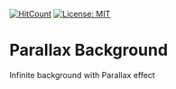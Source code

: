 [![HitCount](http://hits.dwyl.com/kursaterdogan/Parallax-Background.svg)](http://hits.dwyl.com/kursaterdogan/Parallax-Background)
[![License: MIT](https://img.shields.io/badge/License-MIT-blue.svg)](https://github.com/soullreaver/soullreaver.github.io/blob/master/LICENSE)

# Parallax Background
 Infinite background with Parallax effect
